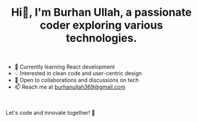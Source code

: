 <div align="center">

<h1>
  Hi👋, I'm Burhan Ullah, a passionate coder exploring various technologies.
</h1>

</div>

<br>

- 🌱 Currently learning React development
- 💡 Interested in clean code and user-centric design
- 🤝 Open to collaborations and discussions on tech
- 📫 Reach me at burhanullah369@gmail.com

<br>

Let's code and innovate together! 🚀

